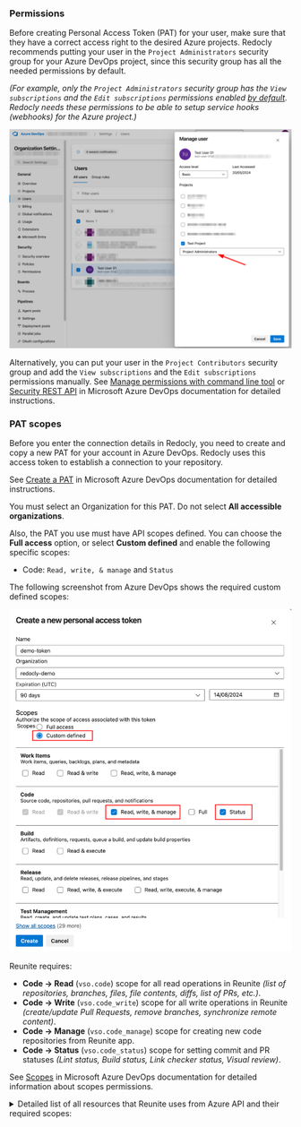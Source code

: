 ### Permissions

Before creating Personal Access Token (PAT) for your user, make sure that they have a correct access right to the desired Azure projects.
Redocly recommends putting your user in the `Project Administrators` security group for your Azure DevOps project, since this security group has all the needed permissions by default.

_(For example, only the `Project Administrators` security group has the `View subscriptions` and the `Edit subscriptions` permissions enabled [by default](https://learn.microsoft.com/en-us/azure/devops/service-hooks/overview?view=azure-devops#q-what-permissions-do-i-need-to-set-up-a-subscription).
Redocly needs these permissions to be able to setup service hooks (webhooks) for the Azure project.)_

![Screenshot with Azure user security group for project](./images/azure-devops-user-sg.png)

Alternatively, you can put your user in the `Project Contributors` security group and add the `View subscriptions` and the `Edit subscriptions` permissions manually.
See [Manage permissions with command line tool](https://learn.microsoft.com/en-us/azure/devops/organizations/security/manage-tokens-namespaces?view=azure-devops)
or [Security REST API](https://learn.microsoft.com/en-us/rest/api/azure/devops/security/?view=azure-devops-rest-7.1) in Microsoft Azure DevOps documentation for detailed instructions.

### PAT scopes

Before you enter the connection details in Redocly, you need to create and copy a new PAT for your account in Azure DevOps.
Redocly uses this access token to establish a connection to your repository.

See [Create a PAT](https://learn.microsoft.com/en-us/azure/devops/organizations/accounts/use-personal-access-tokens-to-authenticate?#create-a-pat) in Microsoft Azure DevOps documentation for detailed instructions.

You must select an Organization for this PAT.
Do not select **All accessible organizations**.

Also, the PAT you use must have API scopes defined. You can choose the **Full access** option, or select **Custom defined** and enable the following specific scopes:

- Code: `Read, write, & manage` and `Status`

The following screenshot from Azure DevOps shows the required custom defined scopes:

![Screenshot with Azure scopes](./images/creating-new-pat.png)

Reunite requires:

- **Code -> Read** (`vso.code`) scope for all read operations in Reunite _(list of repositories, branches, files, file contents, diffs, list of PRs, etc.)_.
- **Code -> Write** (`vso.code_write`) scope for all write operations in Reunite _(create/update Pull Requests, remove branches, synchronize remote content)_.
- **Code -> Manage** (`vso.code_manage`) scope for creating new code repositories from Reunite app.
- **Code -> Status** (`vso.code_status`) scope for setting commit and PR statuses _(Lint status, Build status, Link checker status, Visual review)_.

See [Scopes](https://learn.microsoft.com/en-us/azure/devops/organizations/accounts/use-personal-access-tokens-to-authenticate?#create-a-pat) in Microsoft Azure DevOps documentation for detailed information about scopes permissions.

<details>
  <summary>Detailed list of all resources that Reunite uses from Azure API and their required scopes:</summary>

| Resource                                                                                                                                                              | Auth Type | Scopes                              | Description                                                   |
| --------------------------------------------------------------------------------------------------------------------------------------------------------------------- | --------- | ----------------------------------- | ------------------------------------------------------------- |
| [Repositories - List](https://learn.microsoft.com/en-us/rest/api/azure/devops/git/repositories/list?view=azure-devops-rest-7.1&tabs=HTTP)                             | PAT       | `vso.code`                          | To get repositories list                                      |
| [Repositories - Get Repository](https://learn.microsoft.com/en-us/rest/api/azure/devops/git/repositories/get-repository?view=azure-devops-rest-7.1&tabs=HTTP)         | PAT       | `vso.code`                          | To get repository metadata                                    |
| [Stats - List](https://learn.microsoft.com/en-us/rest/api/azure/devops/git/stats/list?view=azure-devops-rest-7.1&tabs=HTTP)                                           | PAT       | `vso.code`                          | To get branch list                                            |
| [Refs - Update Refs](https://learn.microsoft.com/en-us/rest/api/azure/devops/git/refs/update-refs?view=azure-devops-rest-7.1&tabs=HTTP)                               | PAT       | `vso.code`                          | To delete branches                                            |
| [Items - List](https://learn.microsoft.com/en-us/rest/api/azure/devops/git/items/list?view=azure-devops-rest-7.1&tabs=HTTP)                                           | PAT       | `vso.code`                          | To get folders list and PR templates list                     |
| [Items - Get](https://learn.microsoft.com/en-us/rest/api/azure/devops/git/items/get?view=azure-devops-rest-7.1&tabs=HTTP)                                             | PAT       | `vso.code`                          | To get PR template content                                    |
| [Commits - Get](https://learn.microsoft.com/en-us/rest/api/azure/devops/git/commits/get?view=azure-devops-rest-7.1&tabs=HTTP)                                         | PAT       | `vso.code`                          | To get commit details                                         |
| [Merge Bases - List](https://learn.microsoft.com/en-us/rest/api/azure/devops/git/merge-bases/list?view=azure-devops-rest-7.1)                                         | PAT       | `vso.code`                          | To find the merge bases of two commits                        |
| [Diffs - Get](https://learn.microsoft.com/en-us/rest/api/azure/devops/git/diffs/get?view=azure-devops-rest-7.1&tabs=HTTP)                                             | PAT       | `vso.code`                          | To get diff between commits                                   |
| [Statuses - List](https://learn.microsoft.com/en-us/rest/api/azure/devops/git/statuses/list?view=azure-devops-rest-7.1&tabs=HTTP)                                     | PAT       | `vso.code`, `vso.code_status`       | To get existing commit statuses                               |
| [Statuses - Create](https://learn.microsoft.com/en-us/rest/api/azure/devops/git/statuses/create?view=azure-devops-rest-7.1&tabs=HTTP)                                 | PAT       | `vso.code_write`, `vso.code_status` | To set commit statuses (for deployments and scorecards)       |
| [Pull Requests - Get Pull Requests](https://learn.microsoft.com/en-us/rest/api/azure/devops/git/pull-requests/get-pull-requests?view=azure-devops-rest-7.1&tabs=HTTP) | PAT       | `vso.code`                          | To get pull requests list                                     |
| [Pull Requests - Get Pull Request](https://learn.microsoft.com/en-us/rest/api/azure/devops/git/pull-requests/get-pull-request?view=azure-devops-rest-7.1)             | OAuth2    | `vso.code`                          | To get details about a specific pull request                  |
| [Pull Requests - Create](https://learn.microsoft.com/en-us/rest/api/azure/devops/git/pull-requests/create?view=azure-devops-rest-7.1&tabs=HTTP)                       | OAuth2    | `vso.code`                          | To create a new pull request                                  |
| [Pull Requests - Update](https://learn.microsoft.com/en-us/rest/api/azure/devops/git/pull-requests/update?view=azure-devops-rest-7.1)                                 | OAuth2    | `vso.code`                          | To manage existing pull requests (merge, close, reopen, etc.) |
| [Pull Request Statuses - Create](https://learn.microsoft.com/en-us/rest/api/azure/devops/git/pull-request-statuses/create?view=azure-devops-rest-7.1&tabs=HTTP)       | PAT       | `vso.code_write`, `vso.code_status` | To set pull request statuses                                  |
| [Policy Configurations - Get](https://learn.microsoft.com/en-us/rest/api/azure/devops/git/policy-configurations/get?view=azure-devops-rest-7.1)                       | OAuth2    | `vso.code`                          | To get configurations for merge strategies                    |
| [Subscriptions - List](https://learn.microsoft.com/en-us/rest/api/azure/devops/hooks/subscriptions/list?view=azure-devops-rest-7.1&tabs=HTTP)                         | PAT       | `vso.code`                          | To get a list of existing project subscriptions (webhooks)    |
| [Subscriptions - Create](https://learn.microsoft.com/en-us/rest/api/azure/devops/hooks/subscriptions/create?view=azure-devops-rest-7.1&tabs=HTTP)                     | PAT       | `vso.code`                          | To create a new project subscription (webhook)                |
| [Profiles - Get](https://learn.microsoft.com/en-us/rest/api/azure/devops/profile/profiles/get?view=azure-devops-rest-7.1&tabs=HTTP)                                   | OAuth2    | `vso.profile`                       | To get user display name                                      |

> Note:
- Push and pull Git actions are performed using PAT.
- Redocly uses `https://dev.azure.com/{organization}/_apis/connectionData` endpoint to verify if the user is authorized.

</details>
